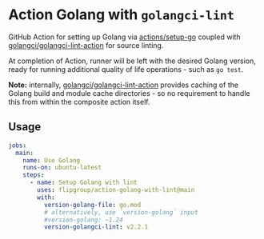 # Action Golang with `golangci-lint`

GitHub Action for setting up Golang via [actions/setup-go](https://github.com/actions/setup-go) coupled with [golangci/golangci-lint-action](https://github.com/golangci/golangci-lint-action) for source linting.

At completion of Action, runner will be left with the desired Golang version, ready for running additional quality of life operations - such as `go test`.

**Note:** internally, [golangci/golangci-lint-action](https://github.com/golangci/golangci-lint-action) provides caching of the Golang build and module cache directories - so no requirement to handle this from within the composite action itself.

## Usage

```yaml
jobs:
  main:
    name: Use Golang
    runs-on: ubuntu-latest
    steps:
      - name: Setup Golang with lint
        uses: flipgroup/action-golang-with-lint@main
        with:
          version-golang-file: go.mod
          # alternatively, use `version-golang` input
          #version-golang: ~1.24
          version-golangci-lint: v2.2.1
```

